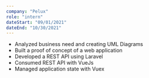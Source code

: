 ```yaml
---
company: "Pelux"
role: "intern"
dateStart: "09/01/2021"
dateEnd: "10/30/2021"
---
```


- Analyzed business need and creating UML Diagrams
- Built a proof of concept of a web application
- Developed a REST API using Laravel
- Consumed REST API with VueJs
- Managed application state with Vuex